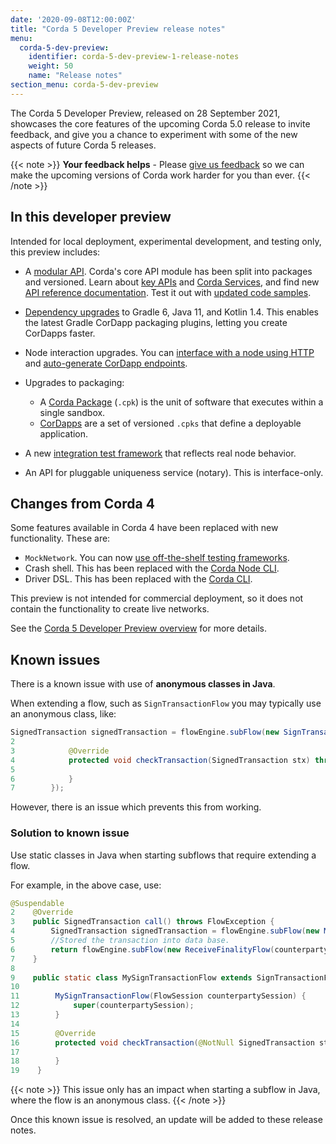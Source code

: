 ```yaml
---
date: '2020-09-08T12:00:00Z'
title: "Corda 5 Developer Preview release notes"
menu:
  corda-5-dev-preview:
    identifier: corda-5-dev-preview-1-release-notes
    weight: 50
    name: "Release notes"
section_menu: corda-5-dev-preview
---
```


The Corda 5 Developer Preview, released on 28 September 2021, showcases the core features of the upcoming Corda 5.0 release to invite feedback, and give you a chance to experiment with some of the new aspects of future Corda 5 releases.

{{< note >}}
**Your feedback helps** -
Please [give us feedback](https://r3dev.zendesk.com/hc/en-us/requests/new) so we can make the upcoming versions of Corda work harder for you than ever.
{{< /note >}}

## In this developer preview

Intended for local deployment, experimental development, and testing only, this preview includes:

- A [modular API](../../../api-ref.html). Corda's core API module has been split into packages and versioned. Learn about [key APIs](cordapps/overview.md) and [Corda Services](cordapps/corda-services/overview.md), and find new [API reference documentation](../../../api-ref.html). Test it out with [updated code samples](../../../samples.html).

- [Dependency upgrades](getting-started/prerequisites.md) to Gradle 6, Java 11, and Kotlin 1.4. This enables the latest Gradle CorDapp packaging plugins, letting you create CorDapps faster.

- Node interaction upgrades. You can [interface with a node using HTTP](nodes/operating/operating-nodes-homepage.md) and [auto-generate CorDapp endpoints](nodes/operating/openapi.md).

- Upgrades to packaging:
  - A [Corda Package](packaging/overview.html#corda-package-files) (`.cpk`) is the unit of software that executes within a single sandbox.
  - [CorDapps](packaging/overview.html#corda-package-bundles) are a set of versioned `.cpks` that define a deployable application.

- A new [integration test framework](cordapps/integration-tests.md) that reflects real node behavior.

- An API for pluggable uniqueness service (notary). This is interface-only.

## Changes from Corda 4

Some features available in Corda 4 have been replaced with new functionality. These are:

- `MockNetwork`. You can now [use off-the-shelf testing frameworks](cordapps/integration-tests.md).
- Crash shell. This has been replaced with the [Corda Node CLI](nodes/operating/cli-curl/cli-curl.md).
- Driver DSL. This has been replaced with the [Corda CLI](corda-cli/overview.md).

This preview is not intended for commercial deployment, so it does not contain the functionality to create live networks.

See the [Corda 5 Developer Preview overview](../5.0-dev-preview-1.html) for more details.

## Known issues

There is a known issue with use of **anonymous classes in Java**.

When extending a flow, such as `SignTransactionFlow` you may typically use an anonymous class, like:

```Java
SignedTransaction signedTransaction = flowEngine.subFlow(new SignTransactionFlow(counterpartySession) {
2
3            @Override
4            protected void checkTransaction(SignedTransaction stx) throws FlowException {
5
6            }
7        });
```
However, there is an issue which prevents this from working.

### Solution to known issue

Use static classes in Java when starting subflows that require extending a flow.

For example, in the above case, use:

```Java
@Suspendable
2    @Override
3    public SignedTransaction call() throws FlowException {
4        SignedTransaction signedTransaction = flowEngine.subFlow(new MySignTransactionFlow(counterpartySession));
5        //Stored the transaction into data base.
6        return flowEngine.subFlow(new ReceiveFinalityFlow(counterpartySession, signedTransaction.getId()));
7    }
8
9    public static class MySignTransactionFlow extends SignTransactionFlow {
10
11        MySignTransactionFlow(FlowSession counterpartySession) {
12            super(counterpartySession);
13        }
14
15        @Override
16        protected void checkTransaction(@NotNull SignedTransaction stx) {
17
18        }
19    }
```

{{< note >}}
This issue only has an impact when starting a subflow in Java, where the flow is an anonymous class.
{{< /note >}}

Once this known issue is resolved, an update will be added to these release notes. 
